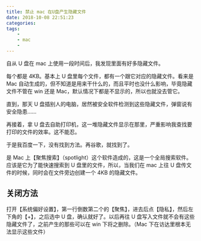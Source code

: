 ```yaml
---
title: 禁止 mac 在U盘产生隐藏文件
date: 2018-10-08 22:51:23
categories:
tags:
    - 
    - mac
    - 
---
```

自从 U 盘在 mac 上使用一段时间后，我发现里面有好多隐藏文件。
<!--more-->
每个都是 4KB。基本上 U 盘里每个文件，都有一个跟它对应的隐藏文件。看来是 Mac 自动生成的，但不知道是用来干什么的，而且平时也没什么影响，毕竟隐藏文件不管在 win 还是 Mac，默认情况下都是不显示的，所以也就没去管它。

直到，那天 U 盘插别人的电脑，居然被安全软件检测到这些隐藏文件，弹窗说有安全隐患……





再接着，拿 U 盘去自助打印机，这一堆隐藏文件显示在那里，严重影响我查找要打印的文件的效率。这不能忍。

于是我百度一下，没有找到方法。再谷歌，就找到了。

是 Mac 上【聚焦搜索】（spotlight）这个软件造成的，这是一个全局搜索软件。应该是它为了能快速搜索到 U 盘里的文件，所以，当我们在 mac 上往 U 盘传文件的时候，同时会在文件旁边创建一个 4KB 的隐藏文件。

## 关闭方法

打开【系统偏好设置】，第一行倒数第二个的【聚焦】，进去后点【隐私】，然后左下角的【+】，之后选中 U 盘，确认就好了。以后再往 U 盘写入文件就不会有这些隐藏文件了，之前产生的那些可以在 win 下将之删除。（Mac 下在访达里根本无法显示这些文件）